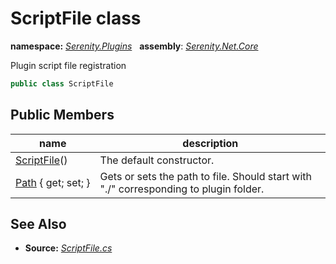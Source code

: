 # ScriptFile class
**namespace:** *[Serenity.Plugins](../README.md#serenity.plugins-namespace)*   **assembly**: *[Serenity.Net.Core](../README.md)*

Plugin script file registration

```csharp
public class ScriptFile
```

## Public Members

| name | description |
| --- | --- |
| [ScriptFile](ScriptFile/ScriptFile.md)() | The default constructor. |
| [Path](ScriptFile/Path.md) { get; set; } | Gets or sets the path to file. Should start with "./" corresponding to plugin folder. |

## See Also

* **Source:** *[ScriptFile.cs](https://github.com/serenity-is/Serenity/blob/master/src/Serenity.Net.Core/Plugins/ScriptFile.cs)*